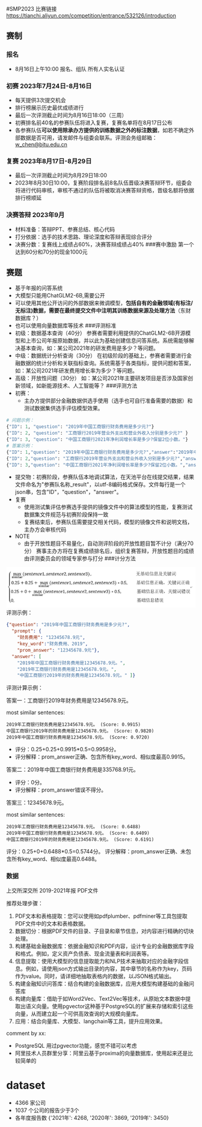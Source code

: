 #SMP2023
比赛链接 https://tianchi.aliyun.com/competition/entrance/532126/introduction
## 赛制

### 报名
* 8月16日上午10:00 报名、组队 所有人实名认证
### 初赛 2023年7月24日-8月16日
* 每天提供3次提交机会 
* 排行榜展示历史最优成绩进行
* 最后一次评测截止时间为8月16日18:00（三周）
* 初赛排名前40名的参赛队伍将进入复赛，复赛名单将在8月17日公布
* 各参赛队伍**可以使用除承办方提供的训练数据之外的标注数据**，如若不确定外部数据是否可用，请发邮件与组委会联系。评测会务组邮箱：w_chen@bjtu.edu.cn
### 复赛 2023年8月17日-8月29日
* 最后一次评测截止时间为8月29日18:00
* 2023年8月30日10:00，复赛阶段排名前8名队伍晋级决赛答辩环节，组委会将进行代码审核，审核不通过的队伍将被取消决赛答辩资格，晋级名额将依据排行榜顺延
### 决赛答辩 2023年9月
* 材料准备：答辩PPT、参赛总结、核心代码
* 打分依据：选手的技术思路、理论深度和答辩表现综合评分
* 决赛分数：复赛线上成绩占60%，决赛答辩成绩占40%
###赛中激励  第一个达到60分和70分的现金1000元

## 赛题
* 基于年报的问答系统
* 大模型只能用ChatGLM2-6B,需要公开
* 可以使用其他公开访问的外部数据来微调模型，**包括自有的金融领域(有标注/无标注)数据，需要在最终提交文件中注明其训练数据来源及处理方法**（东财数据库？）
* 也可以使用向量数据库等技术
###评测标准
* 初级：数据基本查询（40分）
参赛者需要利用提供的ChatGLM2-6B开源模型和上市公司年报原始数据，并以此为基础创建信息问答系统。系统需能够解决基本查询，如：某公司2021年的研发费用是多少？等问题。
* 中级：数据统计分析查询（30分）
在初级阶段的基础上，参赛者需要进行金融数据的统计分析和关联指标查询。系统需基于各类指标，提供问题和答案，如：某公司2021年研发费用增长率为多少？等问题。
* 高级：开放性问题（30分）
如：某公司2021年主要研发项目是否涉及国家创新领域，如新能源技术、人工智能等？
###评测方法
* 初赛：
  * 主办方提供部分金融数据供选手使用（选手也可自行准备需要的数据）和测试数据集供选手评估模型效果。
```python
# 问题示例：
{"ID": 1, "question": "2019年中国工商银行财务费用是多少元?"}
{"ID": 2, "question": "工商银行2019年营业外支出和营业外收入分别是多少元?" }
{"ID": 3, "question": "中国工商银行2021年净利润增长率是多少?保留2位小数。"}
# 答案示例：
{"ID": 1,"question": "2019年中国工商银行财务费用是多少元?","answer":"2019年中国工商银行财务费用是12345678.9元。"}
{"ID": 2,"question": "工商银行2019年营业外支出和营业外收入分别是多少元?","answer": "工商银行2019年营业外支出为12345678.9元，营业外收入为2345678.9元。"}
{"ID": 3,"question": "中国工商银行2021年净利润增长率是多少?保留2位小数。","answer": "中国工商银行2020年净利润为12345678.90元，2021年净利润为22345678.90元，根据公式，净利润增长率=(净利润-上年净利润)/上年净利润，得出结果中国工商银行2021年净利润增长率81.00%。" }
```
  * 提交物：初赛阶段，参赛队伍本地调试算法，在天池平台在线提交结果，结果文件命名为"参赛队名称_result"，以utf-8编码格式保存。文件每行是一个json串，包含"ID"，"question"，"answer"。
* 复赛
  * 使用测试集评估参赛选手提供的镜像文件中的算法模型的性能，复赛测试数据集文件规范与初赛阶段保持一致
  * 复赛结束后，参赛队伍需要提交相关代码，模型的镜像文件和说明文档，主办方会审核代码
* NOTE
  * 由于开放性题目不易量化，自动测评阶段的开放性题目暂不计分（满分70分） 赛事主办方将在复赛成绩排名后，组织复赛答辩，开放性题目的成绩由评测委员会的领域专家参与打分
###计分方法

![img.png](image/img.png)
评测示例：
```json
{"question": "2019年中国工商银行财务费用是多少元?",
  "prompt": {
    "财务费用": "12345678.9元", 
    "key_word":"财务费用、2019", 
    "prom_answer": "12345678.9元"},
  "answer": [
    "2019年中国工商银行财务费用是12345678.9元。",
    "2019年工商银行财务费用是12345678.9元。",
    "中国工商银行2019年的财务费用是12345678.9元。" ]}
```
评测计算示例：

答案一：工商银行2019年财务费用是12345678.9元。

most similar sentences:
```text
2019年工商银行财务费用是12345678.9元。 (Score: 0.9915)
中国工商银行2019年的财务费用是12345678.9元。 (Score: 0.9820)
2019年中国工商银行财务费用是12345678.9元。 (Score: 0.9720)
```
* 评分：0.25+0.25+0.9915*0.5=0.9958分。
* 评分解释：prom_answer正确、包含所有key_word、相似度最高0.9915。

答案二：2019年中国工商银行财务费用是335768.91元。
* 评分：0分。
* 评分解释：prom_answer错误不得分。

答案三：12345678.9元。

most similar sentences:
```text
2019年工商银行财务费用是12345678.9元。 (Score: 0.6488)
2019年中国工商银行财务费用是12345678.9元。 (Score: 0.6409)
中国工商银行2019年的财务费用是12345678.9元。 (Score: 0.6191)
```
评分：0.25+0+0.6488*0.5=0.5744分。
评分解释：prom_answer正确、未包含所有key_word、相似度最高0.6488。

### 数据
上交所深交所 2019-2021年报 PDF文件

推荐处理步骤：
1. PDF文本和表格提取：您可以使用如pdfplumber、pdfminer等工具包提取PDF文件中的文本和表格数据。
2. 数据切分：根据PDF文件的目录、子目录和章节信息，对内容进行精确的切块处理。
3. 构建基础金融数据库：依据金融知识和PDF内容，设计专业的金融数据库字段和格式。例如，定义资产负债表、现金流量表和利润表等。
4. 信息提取：使用大模型的信息提取能力和NLP技术来抽取对应的金融字段信息。例如，请使用json方式输出目录的内容，其中章节的名称作为key，页码作为value。同时，请详细地抽取表格内的数据，以JSON格式输出。
5. 构建金融知识问答库：结合构建的金融数据库，应用大模型构建基础的金融问答库
6. 构建向量库：借助于如Word2Vec、Text2Vec等技术，从原始文本数据中提取出语义向量。使用pgvector这种基于PostgreSQL的扩展来存储和索引这些向量，从而建立起一个可供高效查询的大规模向量库。
7. 应用：结合向量库、大模型、langchain等工具，提升应用效果。

comment by xx:
* PostgreSQL 用过pgvector功能，感觉不错可以考虑
* 阿里技术人员群里分享：阿里云基于proxima的向量数据库，使用起来还是比较简单的


# dataset
* 4366 家公司
* 1037 个公司的报告少于3个
* 各年度报告数 {'2021年': 4268, '2020年': 3869, '2019年': 3450}